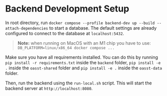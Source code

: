 # Backend Development Setup

In root directory, run
`docker compose --profile backend-dev up --build --attach-dependencies` to start
a database. The default settings are already configured to connect to the
database at `localhost:5432`.

> **Note:** when running on MacOS with an M1 chip you have to use:
> `DB_PLATFORM=linux/x86_64 docker compose ...`

Make sure you have all requirements installed. You can do this by running
`pip install -r requirements.txt` inside the `backend` folder,
`pip install -e .` inside the `oasst-shared` folder and `pip install -e .`
inside the `oasst-data` folder.

Then, run the backend using the `run-local.sh` script. This will start the
backend server at `http://localhost:8080`.
